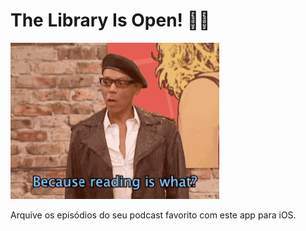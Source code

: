 # The Library Is Open! 💃🏼

![RuPaul Charles dizendo: Because reading is what? Fundamental! - Porque ler é o quê? Fundamental!](TheLibraryIsOpen/Resources/reading-is-fundamental.gif)

Arquive os episódios do seu podcast favorito com este app para iOS.
